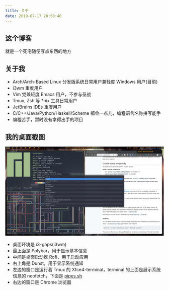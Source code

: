 ```yaml
---
title: 关于
date: 2019-07-17 20:58:40
---
```


## 这个博客

就是一个死宅随便写点东西的地方

## 关于我

- Arch/Arch-Based Linux 分发版系统日常用户兼轻度 Windows 用户(目前)
- i3wm 重度用户
- Vim 党兼轻度 Emacs 用户，不参与圣战
- Tmux, Zsh 等 *nix 工具日常用户
- JetBrains IDEs 重度用户
- C/C++/Java/Python/Haskell/Scheme 都会一点儿，编程语言名称拼写能手
- 编程苦手，暂时没有拿得出手的项目

## 我的桌面截图

![my desktop screenshot](./index/my-desktop-screenshot.png)

- 桌面环境是 i3-gaps(i3wm)
- 最上面是 Polybar，用于显示基本信息
- 中间是桌面启动器 Rofi，用于启动应用
- 右上角是 Dunst，用于显示系统通知
- 左边的窗口是运行着 Tmux 的 Xfce4-terminal，terminal 的上面是展示系统信息的 neofetch，下面是 [pipes.sh](https://pipeseroni.github.io/)
- 右边的窗口是 Chrome 浏览器
